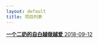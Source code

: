 ```yaml
---
layout: default
title: 项目列表
---
```


<link rel="stylesheet" href="./project.css" type="text/css" /> 
<div class="container">
	<a target="_blank" href="/nover/data/一个二奶的自白越做越爱/">
		<p>
			<strong>一个二奶的自白越做越爱</strong>
			<span> 2018-09-12 </span>
		</p>
	</a>
</div>

<script>
 
tk.comment.isHaveComment = false;
jQuery(document).ready(function(){
   $(".ad-page-footer").css("position","relative").css("bottom","0px").css("width","100%");
   $(".ad-page-footer").css("z-index","11");
   $(".ad-page-footer").css("background-color","rgb(80, 80, 80)");
});
</script>
